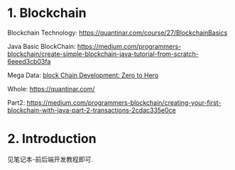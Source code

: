 # 1. Blockchain

Blockchain Technology: https://quantinar.com/course/27/BlockchainBasics

Java Basic BlockChain: https://medium.com/programmers-blockchain/create-simple-blockchain-java-tutorial-from-scratch-6eeed3cb03fa

Mega Data: [block Chain Development: Zero to Hero](https://medium.com/programmers-blockchain/blockchain-development-mega-guide-5a316e6d10df)

Whole: https://quantinar.com/

Part2: https://medium.com/programmers-blockchain/creating-your-first-blockchain-with-java-part-2-transactions-2cdac335e0ce

# 2. Introduction

见笔记本-前后端开发教程即可.

